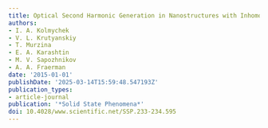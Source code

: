 ```yaml
---
title: Optical Second Harmonic Generation in Nanostructures with Inhomogeneous Magnetization
authors:
- I. A. Kolmychek
- V. L. Krutyanskiy
- T. Murzina
- E. A. Karashtin
- M. V. Sapozhnikov
- A. A. Fraerman
date: '2015-01-01'
publishDate: '2025-03-14T15:59:48.547193Z'
publication_types:
- article-journal
publication: '*Solid State Phenomena*'
doi: 10.4028/www.scientific.net/SSP.233-234.595
---
```

